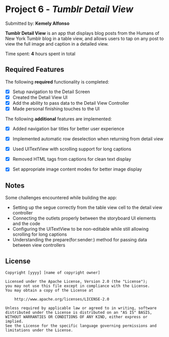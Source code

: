 # Project 6 - *Tumblr Detail View*

Submitted by: **Kemely Alfonso**

**Tumblr Detail View** is an app that displays blog posts from the Humans of New York Tumblr blog in a table view, and allows users to tap on any post to view the full image and caption in a detailed view.

Time spent: **4** hours spent in total

## Required Features

The following **required** functionality is completed:

- [x] Setup navigation to the Detail Screen
- [x] Created the Detail View UI
- [x] Add the ability to pass data to the Detail View Controller
- [x] Made personal finishing touches to the UI

The following **additional** features are implemented:

- [x] Added navigation bar titles for better user experience
- [x] Implemented automatic row deselection when returning from detail view
- [x] Used UITextView with scrolling support for long captions
- [x] Removed HTML tags from captions for clean text display
- [x] Set appropriate image content modes for better image display


## Notes

Some challenges encountered while building the app:

- Setting up the segue correctly from the table view cell to the detail view controller
- Connecting the outlets properly between the storyboard UI elements and the code
- Configuring the UITextView to be non-editable while still allowing scrolling for long captions
- Understanding the prepare(for:sender:) method for passing data between view controllers

## License

    Copyright [yyyy] [name of copyright owner]

    Licensed under the Apache License, Version 2.0 (the "License");
    you may not use this file except in compliance with the License.
    You may obtain a copy of the License at

        http://www.apache.org/licenses/LICENSE-2.0

    Unless required by applicable law or agreed to in writing, software
    distributed under the License is distributed on an "AS IS" BASIS,
    WITHOUT WARRANTIES OR CONDITIONS OF ANY KIND, either express or implied.
    See the License for the specific language governing permissions and
    limitations under the License.
